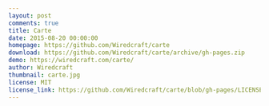 ```yaml
---
layout: post
comments: true
title: Carte
date: 2015-08-20 00:00:00
homepage: https://github.com/Wiredcraft/carte
download: https://github.com/Wiredcraft/carte/archive/gh-pages.zip
demo: https://wiredcraft.com/carte/
author: Wiredcraft
thumbnail: carte.jpg
license: MIT
license_link: https://github.com/Wiredcraft/carte/blob/gh-pages/LICENSE.md
---
```

